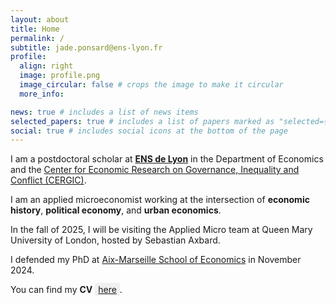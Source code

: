 ```yaml
---
layout: about
title: Home
permalink: /
subtitle: jade.ponsard@ens-lyon.fr
profile:
  align: right
  image: profile.png
  image_circular: false # crops the image to make it circular
  more_info:

news: true # includes a list of news items
selected_papers: true # includes a list of papers marked as "selected={true}"
social: true # includes social icons at the bottom of the page
---
```

I am a postdoctoral scholar at <a href="https://www.ens-lyon.fr/en/" target="_blank">**ENS de Lyon**</a> in the Department of Economics and the <a href=" https://www.cergic-lyon.fr/" target="_blank"> Center for Economic Research on Governance, Inequality and Conflict (CERGIC)</a>.


I am an applied microeconomist working at the intersection of **economic history**, **political economy**, and **urban economics**.

In the fall of 2025, I will be visiting the Applied Micro team at Queen Mary University of London, hosted by Sebastian Axbard.

I defended my PhD at <a href=" https://www.amse-aixmarseille.fr/en" target="_blank">Aix-Marseille School of Economics</a> in November 2024.

You can find my **CV** <a href="https://drive.google.com/file/d/1J6WZmj80eGULlUOtNKYpzriHIkcjyRB3/view?usp=share_link" target="_blank" style="background-color: #f0f0f0; padding: 2px 5px; border-radius: 3px;">here</a>.

